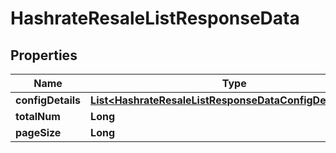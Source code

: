 

# HashrateResaleListResponseData


## Properties

| Name | Type | Description | Notes |
|------------ | ------------- | ------------- | -------------|
|**configDetails** | [**List&lt;HashrateResaleListResponseDataConfigDetailsInner&gt;**](HashrateResaleListResponseDataConfigDetailsInner.md) |  |  [optional] |
|**totalNum** | **Long** |  |  [optional] |
|**pageSize** | **Long** |  |  [optional] |



